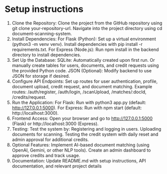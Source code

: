 # Setup instructions

1. Clone the Repository:
Clone the project from the GitHub repository using git clone your-repository-url.
Navigate into the project directory using cd document-scanning-system.
2. Install Dependencies:
For Flask (Python):
Set up a virtual environment (python3 -m venv venv).
Install dependencies with pip install -r requirements.txt.
For Express (Node.js):
Run npm install in the backend directory to install dependencies.
3. Set Up the Database:
SQLite:
Automatically created upon first run.
Or manually create tables for users, documents, and credit requests using the provided Python code.
JSON (Optional):
Modify backend to use JSON for storage if desired.
4. Configure API Endpoints:
Set up routes for user authentication, profile, document upload, credit request, and document matching.
Example routes: /auth/register, /auth/login, /scanUpload, /matches/:docId, /credits/request.
5. Run the Application:
For Flask: Run with python3 app.py (default: http://127.0.0.1:5000).
For Express: Run with npm start (default: http://localhost:3000).
6. Frontend Access:
Open your browser and go to http://127.0.0.1:5000 (Flask) or http://localhost:3000 (Express).
7. Testing:
Test the system by:
Registering and logging in users.
Uploading documents for scanning.
Testing the credit system with daily reset and admin approval for additional credits.
8. Optional Features:
Implement AI-based document matching (using OpenAI, Gemini, or other NLP tools).
Create an admin dashboard to approve credits and track usage.
9. Documentation:
Update README.md with setup instructions, API documentation, and relevant project details

